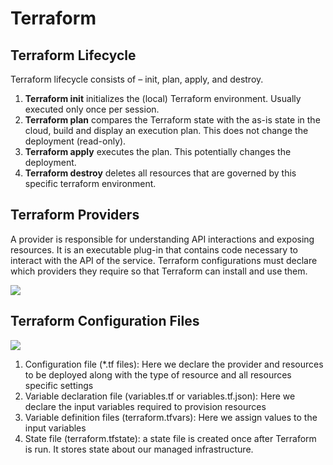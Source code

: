 # Terraform

## Terraform Lifecycle

Terraform lifecycle consists of – init, plan, apply, and destroy.

1. **Terraform init** initializes the (local) Terraform environment. Usually executed only once per session.
2. **Terraform plan** compares the Terraform state with the as-is state in the cloud, build and display an execution plan. This does not change the deployment (read-only).
3. **Terraform apply** executes the plan. This potentially changes the deployment.
4. **Terraform destroy** deletes all resources that are governed by this specific terraform environment.

## Terraform Providers

A provider is responsible for understanding API interactions and exposing resources. It is an executable plug-in that contains code necessary to interact with the API of the service. Terraform configurations must declare which providers they require so that Terraform can install and use them.

![](https://k21academy.com/wp-content/uploads/2020/11/Terraform-provider-api-call.png) 

## Terraform Configuration Files

![](https://k21academy.com/wp-content/uploads/2020/11/terraform-config-files-e1605834689106.png) 

1. Configuration file (*.tf files): Here we declare the provider and resources to be deployed along with the type of resource and all resources specific settings
2. Variable declaration file (variables.tf or variables.tf.json): Here we declare the input variables required to provision resources
3. Variable definition files (terraform.tfvars): Here we assign values to the input variables
4. State file (terraform.tfstate): a state file is created once after Terraform is run. It stores state about our managed infrastructure.
